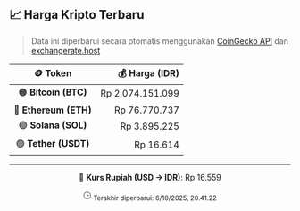 

<!-- HARGA_KRIPTO -->
## 📈 Harga Kripto Terbaru

> Data ini diperbarui secara otomatis menggunakan [CoinGecko API](https://www.coingecko.com/) dan [exchangerate.host](https://exchangerate.host/)

<div align="center">

| 🪙 Token | 💰 Harga (IDR) |
|:------:|---------------:|
| 🟠 **Bitcoin (BTC)**   | Rp 2.074.151.099 |
| 🔵 **Ethereum (ETH)**  | Rp 76.770.737 |
| 🟣 **Solana (SOL)**    | Rp 3.895.225 |
| 🟢 **Tether (USDT)**   | Rp 16.614 |

---

💱 **Kurs Rupiah (USD → IDR)**: Rp 16.559

🕒 <sub>Terakhir diperbarui: 6/10/2025, 20.41.22</sub>

</div>
<!-- /HARGA_KRIPTO -->